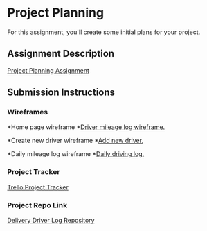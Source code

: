 # Project Planning
For this assignment, you'll create some initial plans for your project.

## Assignment Description
[Project Planning Assignment](https://education.launchcode.org/liftoff/assignments/planning/)

## Submission Instructions

### Wireframes

*Home page wireframe
	*[Driver mileage log wireframe.](https://docs.google.com/drawings/d/1aR7fnyGaA1hw4QxyC69Qn-2MCfxQLnqskRyIa-menfA/edit?usp=sharing)

*Create new driver wireframe
	*[Add new driver.](https://docs.google.com/drawings/d/1PfZ8jfhS99rj-cLgBM4UA95TUah3iitkB8xqfsJQk9g/edit?usp=sharing)

*Daily mileage log wireframe
	*[Daily driving log.](https://docs.google.com/drawings/d/1a8SLHLX-DWwx3N2xSAp2wUJWWHYGl-OZKcOB7f1jTzo/edit?usp=sharing)

### Project Tracker

[Trello Project Tracker](https://trello.com/invite/b/yg90Un5l/a33bfa7cebbd7813840dbbc559355a5a/delivery-tips-mileage-tracker)

### Project Repo Link

[Delivery Driver Log Repository](https://github.com/gyro40/Delivery-Driver-Log.git)
